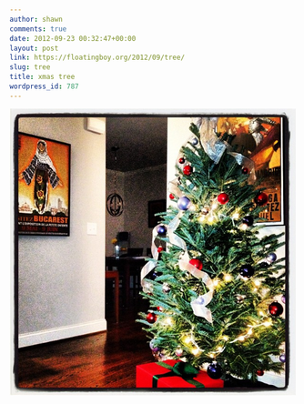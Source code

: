 ```yaml
---
author: shawn
comments: true
date: 2012-09-23 00:32:47+00:00
layout: post
link: https://floatingboy.org/2012/09/tree/
slug: tree
title: xmas tree
wordpress_id: 787
---
```


![](/assets/media/2012/12/4fcd067041b011e2a2f822000a1f97e4_7.jpg)

